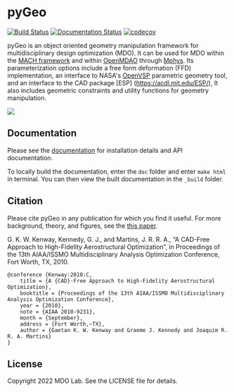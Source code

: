 # pyGeo
[![Build Status](https://dev.azure.com/mdolab/Public/_apis/build/status/mdolab.pygeo?branchName=main)](https://dev.azure.com/mdolab/Public/_build/latest?definitionId=17&branchName=main)
[![Documentation Status](https://readthedocs.com/projects/mdolab-pygeo/badge/?version=latest)](https://mdolab-pygeo.readthedocs-hosted.com/en/latest/?badge=latest)
[![codecov](https://codecov.io/gh/mdolab/pygeo/branch/main/graph/badge.svg?token=N2L58WGCDI)](https://codecov.io/gh/mdolab/pygeo)

pyGeo is an object oriented geometry manipulation framework for multidisciplinary design optimization (MDO).
It can be used for MDO within the [MACH framework](https://github.com/mdolab/MACH-Aero) and within [OpenMDAO](https://github.com/OpenMDAO/OpenMDAO) through [Mphys](https://github.com/OpenMDAO/mphys).
Its parameterization options include a free form deformation (FFD) implementation, an interface to NASA's [OpenVSP](https://openvsp.org/) parametric geometry tool, and an interface to the CAD package [ESP] (https://acdl.mit.edu/ESP/),
It also includes geometric constraints and utility functions for geometry manipulation.

![](doc/images/DPW4_FFD-27745.gif)

## Documentation

Please see the [documentation](https://mdolab-pygeo.readthedocs-hosted.com/en/latest/) for installation details and API documentation.

To locally build the documentation, enter the `doc` folder and enter `make html` in terminal.
You can then view the built documentation in the `_build` folder.

## Citation

Please cite pyGeo in any publication for which you find it useful.
For more background, theory, and figures, see the [this paper](http://umich.edu/~mdolaboratory/pdf/Kenway2010b.pdf).

G. K. W. Kenway, Kennedy, G. J., and Martins, J. R. R. A., “A CAD-Free Approach to High-Fidelity Aerostructural Optimization”, in Proceedings of the 13th AIAA/ISSMO Multidisciplinary Analysis Optimization Conference, Fort Worth, TX, 2010.
```
@conference {Kenway:2010:C,
	title = {A {CAD}-Free Approach to High-Fidelity Aerostructural Optimization},
	booktitle = {Proceedings of the 13th AIAA/ISSMO Multidisciplinary Analysis Optimization Conference},
	year = {2010},
	note = {AIAA 2010-9231},
	month = {September},
	address = {Fort Worth,~TX},
	author = {Gaetan K. W. Kenway and Graeme J. Kennedy and Joaquim R. R. A. Martins}
}
```

## License

Copyright 2022 MDO Lab. See the LICENSE file for details.
